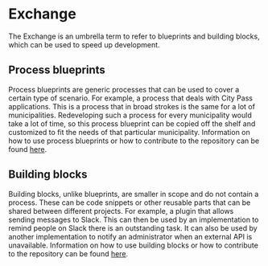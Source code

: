 # Exchange

The Exchange is an umbrella term to refer to  blueprints and building blocks, which can be used to speed up
development.

## Process blueprints

Process blueprints are generic processes that can be used to cover a certain type of scenario. For example, a process
that deals with City Pass applications. This is a process that in broad strokes is the same for a lot of municipalities.
Redeveloping such a process for every municipality would take a lot of time, so this process blueprint can be copied
off the shelf and customized to fit the needs of that particular municipality. Information on how to use
process blueprints or how to contribute to the repository can be found [here](blueprints.md).

## Building blocks

Building blocks, unlike blueprints, are smaller in scope and do not contain a process. These can be code snippets or
other reusable parts that can be shared between different projects. For example, a plugin that allows sending messages
to Slack. This can then be used by an implementation to remind people on Slack there is an outstanding task. It can also
be used by another implementation to notify an administrator when an external API is unavailable. Information on how to
use building blocks or how to contribute to the repository can be found [here](building-blocks.md).